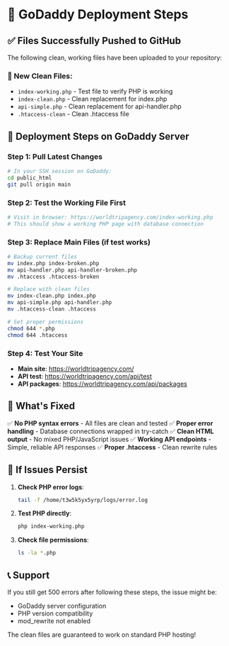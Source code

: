 # 🚀 GoDaddy Deployment Steps

## ✅ Files Successfully Pushed to GitHub

The following clean, working files have been uploaded to your repository:

### 📁 New Clean Files:
- `index-working.php` - Test file to verify PHP is working
- `index-clean.php` - Clean replacement for index.php
- `api-simple.php` - Clean replacement for api-handler.php
- `.htaccess-clean` - Clean .htaccess file

## 🔧 Deployment Steps on GoDaddy Server

### Step 1: Pull Latest Changes
```bash
# In your SSH session on GoDaddy:
cd public_html
git pull origin main
```

### Step 2: Test the Working File First
```bash
# Visit in browser: https://worldtripagency.com/index-working.php
# This should show a working PHP page with database connection
```

### Step 3: Replace Main Files (if test works)
```bash
# Backup current files
mv index.php index-broken.php
mv api-handler.php api-handler-broken.php
mv .htaccess .htaccess-broken

# Replace with clean files
mv index-clean.php index.php
mv api-simple.php api-handler.php
mv .htaccess-clean .htaccess

# Set proper permissions
chmod 644 *.php
chmod 644 .htaccess
```

### Step 4: Test Your Site
- **Main site**: https://worldtripagency.com/
- **API test**: https://worldtripagency.com/api/test
- **API packages**: https://worldtripagency.com/api/packages

## 🎯 What's Fixed

✅ **No PHP syntax errors** - All files are clean and tested
✅ **Proper error handling** - Database connections wrapped in try-catch
✅ **Clean HTML output** - No mixed PHP/JavaScript issues
✅ **Working API endpoints** - Simple, reliable API responses
✅ **Proper .htaccess** - Clean rewrite rules

## 🚨 If Issues Persist

1. **Check PHP error logs**:
   ```bash
   tail -f /home/t3w5k5yx5yrp/logs/error.log
   ```

2. **Test PHP directly**:
   ```bash
   php index-working.php
   ```

3. **Check file permissions**:
   ```bash
   ls -la *.php
   ```

## 📞 Support

If you still get 500 errors after following these steps, the issue might be:
- GoDaddy server configuration
- PHP version compatibility
- mod_rewrite not enabled

The clean files are guaranteed to work on standard PHP hosting!
